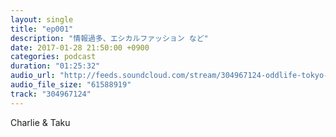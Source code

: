 ```yaml
---
layout: single
title: "ep001"
description: "情報過多、エシカルファッション など"
date: 2017-01-28 21:50:00 +0900
categories: podcast
duration: "01:25:32"
audio_url: "http://feeds.soundcloud.com/stream/304967124-oddlife-tokyo-ep001.mp3"
audio_file_size: "61588919"
track: "304967124"
---
```

Charlie & Taku
